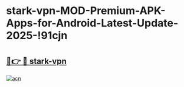 # stark-vpn-MOD-Premium-APK-Apps-for-Android-Latest-Update-2025-!91cjn

# <h2><a href="https://tj14yg.esa.edu.pl?title=stark-vpn&ref=91cjn">🔗👉 🔴 stark-vpn</a></h2>

[![acn](https://github.com/user-attachments/assets/0f9c940e-d8b0-45ae-aac7-cd30a18b3e1c)](https://tj14yg.esa.edu.pl?title=stark-vpn&ref=91cjn)


